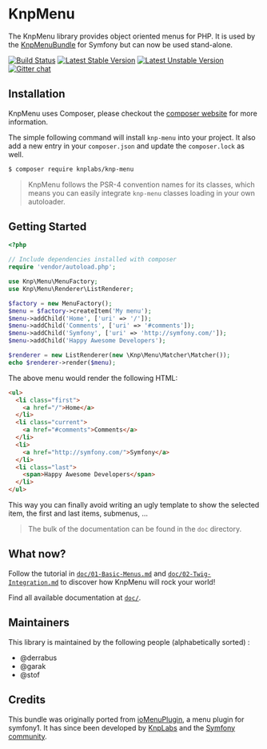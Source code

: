 KnpMenu
=======

The KnpMenu library provides object oriented menus for PHP.
It is used by the [KnpMenuBundle](https://github.com/KnpLabs/KnpMenuBundle) for Symfony
but can now be used stand-alone.

[![Build Status](https://secure.travis-ci.org/KnpLabs/KnpMenu.svg)](http://travis-ci.org/KnpLabs/KnpMenu)
[![Latest Stable Version](https://poser.pugx.org/knplabs/knp-menu/v/stable.svg)](https://packagist.org/packages/knplabs/knp-menu)
[![Latest Unstable Version](https://poser.pugx.org/knplabs/knp-menu/v/unstable.svg)](https://packagist.org/packages/knplabs/knp-menu)
[![Gitter chat](https://badges.gitter.im/KnpLabs/KnpMenu.svg)](https://gitter.im/KnpLabs/KnpMenu)

## Installation

KnpMenu uses Composer, please checkout the [composer website](http://getcomposer.org) for more information.

The simple following command will install `knp-menu` into your project. It also add a new
entry in your `composer.json` and update the `composer.lock` as well.

```bash
$ composer require knplabs/knp-menu
```

> KnpMenu follows the PSR-4 convention names for its classes, which means you can easily integrate `knp-menu` classes loading in your own autoloader.

## Getting Started

```php
<?php

// Include dependencies installed with composer
require 'vendor/autoload.php';

use Knp\Menu\MenuFactory;
use Knp\Menu\Renderer\ListRenderer;

$factory = new MenuFactory();
$menu = $factory->createItem('My menu');
$menu->addChild('Home', ['uri' => '/']);
$menu->addChild('Comments', ['uri' => '#comments']);
$menu->addChild('Symfony', ['uri' => 'http://symfony.com/']);
$menu->addChild('Happy Awesome Developers');

$renderer = new ListRenderer(new \Knp\Menu\Matcher\Matcher());
echo $renderer->render($menu);
```

The above menu would render the following HTML:

```html
<ul>
  <li class="first">
    <a href="/">Home</a>
  </li>
  <li class="current">
    <a href="#comments">Comments</a>
  </li>
  <li>
    <a href="http://symfony.com/">Symfony</a>
  </li>
  <li class="last">
    <span>Happy Awesome Developers</span>
  </li>
</ul>
```

This way you can finally avoid writing an ugly template to show the selected item,
the first and last items, submenus, ...

> The bulk of the documentation can be found in the `doc` directory.

## What now?

Follow the tutorial in [`doc/01-Basic-Menus.md`][0] and [`doc/02-Twig-Integration.md`][1]
to discover how KnpMenu will rock your world!

Find all available documentation at [`doc/`][2].

## Maintainers

This library is maintained by the following people (alphabetically sorted) :

- @derrabus
- @garak
- @stof

## Credits

This bundle was originally ported from [ioMenuPlugin](http://github.com/weaverryan/ioMenuPlugin),
a menu plugin for symfony1. It has since been developed by [KnpLabs](http://www.knplabs.com) and
the [Symfony community](https://github.com/KnpLabs/KnpMenu/graphs/contributors).

[0]: doc/01-Basic-Menus.md
[1]: doc/02-Twig-Integration.md
[2]: doc/
